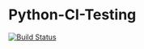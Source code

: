 # Python-CI-Testing
[![Build Status](https://travisci.org/themichaelsouza/Python-CI-Testing.svg)](https://travisci.org/themichaelsouza/Python-CI-Testing)
